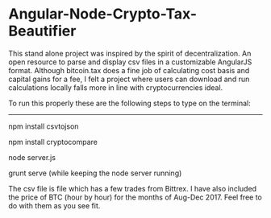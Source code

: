 # Angular-Node-Crypto-Tax-Beautifier
This stand alone project was inspired by the spirit of decentralization.
An open resource to parse and display csv files in a customizable AngularJS format.
Although bitcoin.tax does a fine job of calculating cost basis and capital gains
for a fee, I felt a project where users can download and run calculations 
locally falls more in line with cryptocurrencies ideal.



To run this properly these are the following steps to type on the terminal:

_____

npm install csvtojson

npm install cryptocompare


node server.js

grunt serve (while keeping the node server running)


The csv file is file which has a few trades from Bittrex. I have also included 
the price of BTC (hour by hour) for the months of Aug-Dec 2017. Feel free to 
do with them as you see fit.
